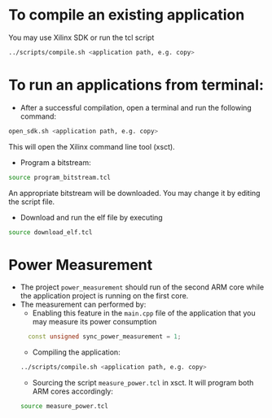 # To compile an existing application
You may use Xilinx SDK or run the tcl script
```sh
../scripts/compile.sh <application path, e.g. copy>
```

# To run an applications from terminal:
+ After a successful compilation, open a terminal and run the following command:
```sh
open_sdk.sh <application path, e.g. copy>
```
This will open the Xilinx command line tool (xsct).
+ Program a bitstream:
```sh
source program_bitstream.tcl
```
An appropriate bitstream will be downloaded. You may change it by editing the script file.
+ Download and run the elf file by executing
```sh
source download_elf.tcl
```
# Power Measurement
+ The project `power_measurement` should run of the second ARM core while the application project is running on the first core.
+ The measurement can performed by:
  + Enabling this feature in the `main.cpp` file of the application that you may measure its power consumption
  ```c++
    const unsigned sync_power_measurement = 1;
  ```
  + Compiling the application:
  ```sh
  ../scripts/compile.sh <application path, e.g. copy>
  ```
  + Sourcing the script `measure_power.tcl` in xsct. It will program both ARM cores accordingly:
  ```sh
  source measure_power.tcl
  ```
